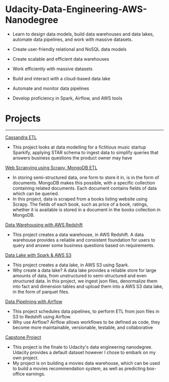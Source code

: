 # Udacity-Data-Engineering-AWS-Nanodegree
* Learn to design data models, build data warehouses and data lakes, automate data pipelines, and work with massive datasets.

* Create user-friendly relational and NoSQL data models
* Create scalable and efficient data warehouses
* Work efficiently with massive datasets
* Build and interact with a cloud-based data lake
* Automate and monitor data pipelines
* Develop proficiency in Spark, Airflow, and AWS tools

# Projects
---
<ins>Cassandra ETL</ins>
* This project looks at data modelling for a fictitious music startup Sparkify, applying STAR schema to ingest data to simplify queries that answers business questions the product owner may have

<ins>Web Scrapying using Scrapy, MongoDB ETL</ins>
* In storing semi-structured data, one form to store it in, is in the form of documents. MongoDB makes this possible, with a specific collection containing related documents. Each document contains fields of data which can be queried. 
* In this project, data is scraped from a books listing website using Scrapy. The fields of each book, such as price of a book, ratings, whether it is available is stored in a document in the books collection in MongoDB.

<ins> Data Warehousing with AWS Redshift</ins>
* This project creates a data warehouse, in AWS Redshift. A data warehouse provides a reliable and consistent foundation for users to query and answer some business questions based on requirements.

<ins> Data Lake with Spark & AWS S3 </ins>
* This project creates a data lake, in AWS S3 using Spark. 
* Why create a data lake? A data lake provides a reliable store for large amounts of data, from unstructured to semi-structured and even structured data. In this project, we ingest json files, denormalize them into fact and dimension tables and upload them into a AWS S3 data lake, in the form of parquet files.

<ins> Data Pipelining with Airflow </ins>
* This project schedules data pipelines, to perform ETL from json files in S3 to Redshift using Airflow. 
* Why use Airflow? Airflow allows workflows to be defined as code, they become more maintainable, versionable, testable, and collaborative

<ins> Capstone Project </ins>
* This project is the finale to Udacity's data engineering nanodegree. Udacity provides a default dataset however I chose to embark on my own project. 
* My project is on building a movies data warehouse, which can be used to build a movies recommendation system, as well as predicting box-office earnings.
